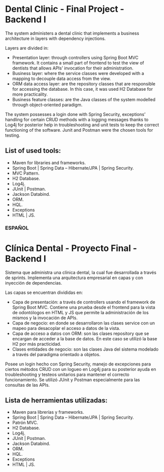 # Dental Clinic - Final Project - Backend I

The system administers a dental clinic that implements a business architecture in layers with dependency injections.

Layers are divided in:
- Presentation layer: through controllers using Spring Boot MVC framework. It contains a small part of frontend to test the view of dentists that allows APIs’ invocation for their administration.
- Business layer: where the service classes were developed with a mapping to decouple data access from the view.
- ORM data access layer: are the repository classes that are responsible for accessing the database. In this case, it was used H2 Database for more practicality.
- Business feature classes: are the Java classes of the system modelled through object-oriented paradigm.

The system possesses a login done with Spring Security, exceptions’ handling for certain CRUD methods with a logging messages thanks to Log4j for posterior help in troubleshooting and unit tests to keep the correct functioning of the software. Junit and Postman were the chosen tools for testing.

## List of used tools: 
- Maven for libraries and frameworks.
- Spring Boot | Spring Data – Hibernate/JPA | Spring Security.
- MVC Pattern.
- H2 Database.
- Log4j.
- JUnit | Postman.
- Jackson Databind.
- ORM.
- HQL.
- Exceptions
- HTML | JS.

### ESPAÑOL

# Clínica Dental - Proyecto Final - Backend I

Sistema que administra una clínica dental, la cual fue desarrollada a través de sprints. Implementa una arquitectura empresarial en capas y con inyección de dependencias.

Las capas se encuentran divididas en:
- Capa de presentación: a través de controllers usando el framework de Spring Boot MVC. Contiene una prueba desde el frontend para la vista de odontólogos en HTML y JS que permite la administración de los mismos y la invocación de APIs.
- Capa de negocio: en donde se desarrollaron las clases service con un mapeo para desacoplar el acceso a datos de la vista.
- Capa de acceso a datos con ORM: son las clases repository que se encargan de acceder a la base de datos. En este caso se utilizó la base H2 por más practicidad.
- Clases entidades de negocio: son las clases Java del sistema modelado a través del paradigma orientado a objetos.

Posee un login hecho con Spring Security, manejo de excepciones para ciertos métodos CRUD con un logueo en Log4j para su posterior ayuda en troubleshooting y testeos unitarios para mantener el correcto funcionamiento. Se utilizó JUnit y Postman especialmente para las consultas de las APIs.

## Lista de herramientas utilizadas: 
- Maven para librerías y frameworks.
- Spring Boot | Spring Data – Hibernate/JPA | Spring Security.
- Patrón MVC.
- H2 Database.
- Log4j.
- JUnit | Postman.
- Jackson Databind.
- ORM.
- HQL.
- Exceptions
- HTML | JS.
